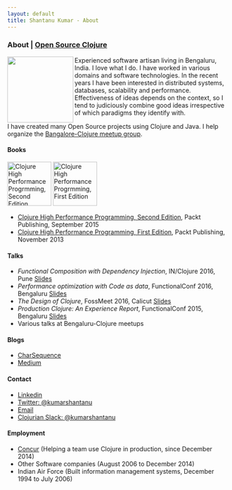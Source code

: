 ```yaml
---
layout: default
title: Shantanu Kumar - About
---
```

### About | [Open Source Clojure](/clojure-oss.html)

<img src="https://avatars0.githubusercontent.com/u/109792?s=460&v=4" align="left" padding="5px" width="150px" />
Experienced software artisan living in Bengaluru, India. I love what I do. I have worked in various domains and
software technologies. In the recent years I have been interested in distributed systems, databases, scalability
and performance. Effectiveness of ideas depends on the context, so I tend to judiciously combine good ideas
irrespective of which paradigms they identify with.

I have created many Open Source projects using Clojure and Java. I help organize the
[Bangalore-Clojure meetup group](https://www.meetup.com/Bangalore-Clojure-User-Group/).


#### Books

[<img src="https://d1ldz4te4covpm.cloudfront.net/sites/default/files/imagecache/ppv4_main_book_cover/3642OS_4596_Clojure%20High%20Performance%20Programming,%20Second%20Edition.jpg" title="Clojure High Performance Progrmming, Second Edition" float="right" padding="5px" width="100px" />](https://www.packtpub.com/application-development/clojure-high-performance-programming-second-edition)
[<img src="https://dz13w8afd47il.cloudfront.net/sites/default/files/imagecache/ppv4_main_book_cover/5606OS.jpg" title="Clojure High Performance Progrmming, First Edition" float="right" padding="5px" width="100px" />](https://www.packtpub.com/application-development/clojure-high-performance-programming)

- [Clojure High Performance Programming, Second Edition](https://www.packtpub.com/application-development/clojure-high-performance-programming-second-edition), Packt Publishing, September 2015
- [Clojure High Performance Programming, First Edition](https://www.packtpub.com/application-development/clojure-high-performance-programming), Packt Publishing, November 2013



#### Talks

- _Functional Composition with Dependency Injection_, IN/Clojure 2016, Pune [Slides](https://speakerdeck.com/kumarshantanu/clojure-2016)
- _Performance optimization with Code as data_, FunctionalConf 2016, Bengaluru [Slides](https://speakerdeck.com/kumarshantanu/performance-optimization-with-code-as-data-in-clojure)
- _The Design of Clojure_, FossMeet 2016, Calicut [Slides](https://speakerdeck.com/kumarshantanu/the-design-of-clojure)
- _Production Clojure: An Experience Report_, FunctionalConf 2015, Bengaluru [Slides](https://speakerdeck.com/kumarshantanu/production-clojure-an-experience-report)
- Various talks at Bengaluru-Clojure meetups


#### Blogs

- [CharSequence](http://charsequence.blogspot.in/)
- [Medium](https://medium.com/@kumarshantanu)


#### Contact

<link rel="stylesheet"
      type="text/css"
      href="https://maxcdn.bootstrapcdn.com/font-awesome/4.7.0/css/font-awesome.min.css" />

- <i class="fa fa-linkedin" aria-hidden="true"></i> [Linkedin](https://www.linkedin.com/in/shantanuk06/)
- <i class="fa fa-twitter" aria-hidden="true"></i> [Twitter: @kumarshantanu](https://twitter.com/kumarshantanu)
- <i class="fa fa-envelope" aria-hidden="true"></i> [Email](mailto:kumar.shantanu@gmail.com)
- <i class="fa fa-slack" aria-hidden="true"></i> [Clojurian Slack: @kumarshantanu](https://clojurians.slack.com/team/U066J7E2U)


#### Employment

- [Concur](https://www.concur.com/) (Helping a team use Clojure in production, since December 2014)
- Other Software companies (August 2006 to December 2014)
- Indian Air Force (Built information management systems, December 1994 to July 2006)
